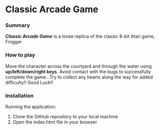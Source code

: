 # Classic Arcade Game #

### Summary ###

**_Classic Arcade Game_** is a loose replica of the classic 8-bit Atari game, Frogger

### How to play ###

Move the character across the courtyard and through the water using **up/left/down/right keys**.
Avoid contact with the bugs to successfully complete the game...Try to collect any hearts along 
the way for added difficulty!! Good Luck!!

### Installation ###

Running the application:
1. Clone the GitHub repository to your local machine
2. Open the index.html file in your browser  


